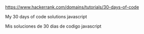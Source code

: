 https://www.hackerrank.com/domains/tutorials/30-days-of-code

My 30 days of code solutions javascript

Mis soluciones de 30 dias de codigo javascript
